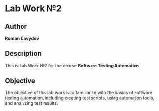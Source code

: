 # Lab Work №2

## Author
**Roman Davydov**

## Description
This is Lab Work №2 for the course **Software Testing Automation**.

## Objective
The objective of this lab work is to familiarize with the basics of software testing automation, including creating test scripts, using automation tools, and analyzing test results.